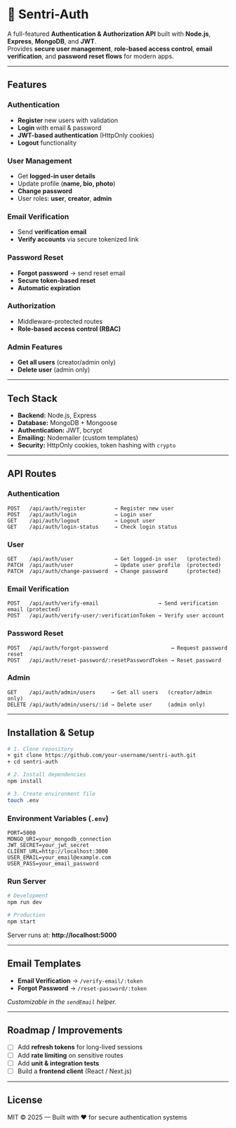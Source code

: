 # 🔐 Sentri-Auth

A full-featured **Authentication & Authorization API** built with **Node.js**, **Express**, **MongoDB**, and **JWT**.  
Provides **secure user management**, **role-based access control**, **email verification**, and **password reset flows** for modern apps.

---

## Features

### Authentication
- **Register** new users with validation  
- **Login** with email & password  
- **JWT-based authentication** (HttpOnly cookies)  
- **Logout** functionality  

### User Management
- Get **logged-in user details**  
- Update profile (**name, bio, photo**)  
- **Change password**  
- User roles: **user**, **creator**, **admin**  

### Email Verification
- Send **verification email**  
- **Verify accounts** via secure tokenized link  

### Password Reset
- **Forgot password** → send reset email  
- **Secure token-based reset**  
- **Automatic expiration**  

### Authorization
- Middleware-protected routes  
- **Role-based access control (RBAC)**  

### Admin Features
- **Get all users** (creator/admin only)  
- **Delete user** (admin only)  

---

## Tech Stack

- **Backend:** Node.js, Express  
- **Database:** MongoDB + Mongoose  
- **Authentication:** JWT, bcrypt  
- **Emailing:** Nodemailer (custom templates)  
- **Security:** HttpOnly cookies, token hashing with `crypto`  

---

## API Routes

### **Authentication**
```
POST   /api/auth/register         → Register new user
POST   /api/auth/login            → Login user
GET    /api/auth/logout           → Logout user
GET    /api/auth/login-status     → Check login status
```

### **User**
```
GET    /api/auth/user             → Get logged-in user   (protected)
PATCH  /api/auth/user             → Update user profile  (protected)
PATCH  /api/auth/change-password  → Change password      (protected)
```

### **Email Verification**
```
POST   /api/auth/verify-email                   → Send verification email (protected)
POST   /api/auth/verify-user/:verificationToken → Verify user account
```

### **Password Reset**
```
POST   /api/auth/forgot-password                    → Request password reset
POST   /api/auth/reset-password/:resetPasswordToken → Reset password
```

### **Admin**
```
GET    /api/auth/admin/users     → Get all users   (creator/admin only)
DELETE /api/auth/admin/users/:id → Delete user     (admin only)
```

---

## Installation & Setup

```bash
# 1. Clone repository
+ git clone https://github.com/your-username/sentri-auth.git
+ cd sentri-auth

# 2. Install dependencies
npm install

# 3. Create environment file
touch .env
```

### **Environment Variables (`.env`)**

```env
PORT=5000
MONGO_URI=your_mongodb_connection
JWT_SECRET=your_jwt_secret
CLIENT_URL=http://localhost:3000
USER_EMAIL=your_email@example.com
USER_PASS=your_email_password
```

### **Run Server**

```bash
# Development
npm run dev

# Production
npm start
```

Server runs at: **http://localhost:5000**

---

## Email Templates

- **Email Verification** → `/verify-email/:token`
- **Forgot Password** → `/reset-password/:token`

_Customizable in the `sendEmail` helper._

---

## Roadmap / Improvements

- [ ] Add **refresh tokens** for long-lived sessions
- [ ] Add **rate limiting** on sensitive routes
- [ ] Add **unit & integration tests**
- [ ] Build a **frontend client** (React / Next.js)

---

## License

MIT © 2025 — Built with ❤️ for secure authentication systems
